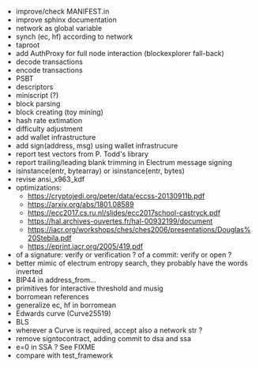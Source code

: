- improve/check MANIFEST.in
- improve sphinx documentation
- network as global variable
- synch (ec, hf) according to network
- taproot
- add AuthProxy for full node interaction (blockexplorer fall-back)
- decode transactions
- encode transactions
- PSBT
- descriptors
- miniscript (?)
- block parsing
- block creating (toy mining)
- hash rate extimation
- difficulty adjustment
- add wallet infrastructure
- add sign(address, msg) using wallet infrastrucure
- report test vectors from P. Todd's library
- report trailing/leading blank trimming in Electrum message signing
- isinstance(entr, bytearray) or isinstance(entr, bytes)
- revise ansi_x963_kdf
- optimizations:
    - https://cryptojedi.org/peter/data/eccss-20130911b.pdf
    - https://arxiv.org/abs/1801.08589
    - https://ecc2017.cs.ru.nl/slides/ecc2017school-castryck.pdf
    - https://hal.archives-ouvertes.fr/hal-00932199/document
    - https://iacr.org/workshops/ches/ches2006/presentations/Douglas%20Stebila.pdf
    - https://eprint.iacr.org/2005/419.pdf
- of a signature: verify or verification ? of a commit: verify or open ?
- better mimic of electrum entropy search, they probably have the words inverted
- BIP44 in address_from...
- primitives for interactive threshold and musig
- borromean references
- generalize ec, hf in borromean
- Edwards curve (Curve25519)
- BLS
- wherever a Curve is required, accept also a network str ?
- remove signtocontract, adding commit to dsa and ssa
- e=0 in SSA ? See FIXME
- compare with test_framework
